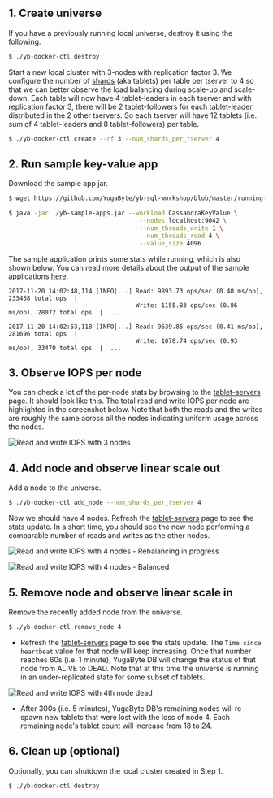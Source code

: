 ## 1. Create universe

If you have a previously running local universe, destroy it using the following.

```sh
$ ./yb-docker-ctl destroy
```

Start a new local cluster with 3-nodes with replication factor 3. We configure the number of [shards](../../architecture/concepts/docdb/sharding/) (aka tablets) per table per tserver to 4 so that we can better observe the load balancing during scale-up and scale-down. Each table will now have 4 tablet-leaders in each tserver and with replication factor 3, there will be 2 tablet-followers for each tablet-leader distributed in the 2 other tservers. So each tserver will have 12 tablets (i.e. sum of 4 tablet-leaders and 8 tablet-followers) per table.

```sh
$ ./yb-docker-ctl create --rf 3 --num_shards_per_tserver 4
```

## 2. Run sample key-value app

Download the sample app jar.

```sh
$ wget https://github.com/YugaByte/yb-sql-workshop/blob/master/running-sample-apps/yb-sample-apps.jar?raw=true -O yb-sample-apps.jar
```


```sh
$ java -jar ./yb-sample-apps.jar --workload CassandraKeyValue \
                                    --nodes localhost:9042 \
                                    --num_threads_write 1 \
                                    --num_threads_read 4 \
                                    --value_size 4096
```

The sample application prints some stats while running, which is also shown below. You can read more details about the output of the sample applications [here](../../quick-start/run-sample-apps/).

```
2017-11-20 14:02:48,114 [INFO|...] Read: 9893.73 ops/sec (0.40 ms/op), 233458 total ops  |
                                   Write: 1155.83 ops/sec (0.86 ms/op), 28072 total ops  |  ...

2017-11-20 14:02:53,118 [INFO|...] Read: 9639.85 ops/sec (0.41 ms/op), 281696 total ops  |
                                   Write: 1078.74 ops/sec (0.93 ms/op), 33470 total ops  |  ...
```

## 3. Observe IOPS per node

You can check a lot of the per-node stats by browsing to the <a href='http://localhost:7000/tablet-servers' target="_blank">tablet-servers</a> page. It should look like this. The total read and write IOPS per node are highlighted in the screenshot below. Note that both the reads and the writes are roughly the same across all the nodes indicating uniform usage across the nodes.

![Read and write IOPS with 3 nodes](/images/ce/linear-scalability-3-nodes-docker.png)

## 4. Add node and observe linear scale out

Add a node to the universe.

```sh
$ ./yb-docker-ctl add_node --num_shards_per_tserver 4
```

Now we should have 4 nodes. Refresh the <a href='http://localhost:7000/tablet-servers' target="_blank">tablet-servers</a> page to see the stats update. In a short time, you should see the new node performing a comparable number of reads and writes as the other nodes.

![Read and write IOPS with 4 nodes - Rebalancing in progress](/images/ce/linear-scalability-4-nodes-docker.png)

![Read and write IOPS with 4 nodes - Balanced](/images/ce/linear-scalability-4-nodes-balanced-docker.png)

## 5. Remove node and observe linear scale in

Remove the recently added node from the universe.

```sh
$ ./yb-docker-ctl remove_node 4
```

- Refresh the <a href='http://localhost:7000/tablet-servers' target="_blank">tablet-servers</a> page to see the stats update. The `Time since heartbeat` value for that node will keep increasing. Once that number reaches 60s (i.e. 1 minute), YugaByte DB will change the status of that node from ALIVE to DEAD. Note that at this time the universe is running in an under-replicated state for some subset of tablets.

![Read and write IOPS with 4th node dead](/images/ce/linear-scalability-4-nodes-dead-docker.png)

- After 300s (i.e. 5 minutes), YugaByte DB's remaining nodes will re-spawn new tablets that were lost with the loss of node 4. Each remaining node's tablet count will increase from 18 to 24.


## 6. Clean up (optional)

Optionally, you can shutdown the local cluster created in Step 1.

```sh
$ ./yb-docker-ctl destroy
```
